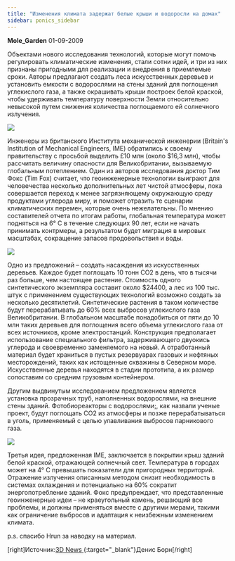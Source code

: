 ```yaml
---
title: "Изменения климата задержат белые крыши и водоросли на домах"
sidebar: ponics_sidebar
---
```


**Mole_Garden** 01-09-2009

Объектами нового исследования технологий, которые могут помочь регулировать климатические изменения, стали сотни идей, и три из них признаны пригодными для реализации и внедрения в приемлемые сроки. Авторы предлагают создать леса искусственных деревьев и установить емкости с водорослями на стены зданий для поглощения углекислого газа, а также окрашивать крыши построек белой краской, чтобы удерживать температуру поверхности Земли относительно невысокой путем снижения количества поглощаемого ей солнечного излучения. 

![](http://img123.imageshack.us/img123/7281/13854958.jpg)

Инженеры из британского Института механической инженерии (Britain&#39;s Institution of Mechanical Engineers, IME) обратились к своему правительству с просьбой выделить &#163;10 млн (около $16,3 млн), чтобы рассчитать величину опасности для Великобритании, вызываемую глобальным потеплением. Один из авторов исследования доктор Тим Фокс (Tim Fox) считает, что геоинженерные технологии выиграют для человечества несколько дополнительных лет чистой атмосферы, пока совершается переход к менее загрязняющему окружающую среду продуктами углерода миру, и поможет отразить те сценарии климатических перемен, которые очень нежелательны. По мнению составителей отчета по итогам работы, глобальная температура может подняться на 6° C в течение следующих 90 лет, если не начать принимать контрмеры, а результатом будет миграция в мировых масштабах, сокращение запасов продовольствия и воды. 

![](http://img268.imageshack.us/img268/1127/76159862.jpg)

Одно из предложений – создать насаждения из искусственных деревьев. Каждое будет поглощать 10 тонн СО2 в день, что в тысячи раз больше, чем настоящее растение. Стоимость одного синтетического экземпляра составит около $24400, а лес из 100 тыс. штук с применением существующих технологий возможно создать за несколько десятилетий. Синтетические растения в таком количестве будут перерабатывать до 60% всех выбросов углекислого газа Великобритании. В глобальном масштабе понадобиться от пяти до 10 млн таких деревьев для поглощения всего объема углекислого газа от всех источников, кроме электростанций. Конструкция предполагает использование специального фильтра, задерживающего двуокись углерода и своевременно заменяемого на новый. А отработанный материал будет храниться в пустых резервуарах газовых и нефтяных месторождений, таких как истощенные скважины в Северном море. Искусственные деревья находятся в стадии прототипа, а их размер сопоставим со средним грузовым контейнером. 

Другим выдвинутым исследованием предложением является установка прозрачных труб, наполненных водорослями, на внешние стены зданий. Фотобиореакторы с водорослями;, как назвали ученые проект, будут поглощать СО2 из атмосферы и позже перерабатываться в уголь, применяемый с целью улавливания выбросов парникового газа. 

![](http://img123.imageshack.us/img123/2498/67479833.jpg)

Третья идея, предложенная IME, заключается в покрытии крыш зданий белой краской, отражающей солнечный свет. Температура в городах может на 4° C превышать показатели для пригородных территорий. Отражение излучения описанным методом снизит необходимость в системах охлаждения и потенциально на 60% сократит энергопотребление зданий. Фокс предупреждает, что представленные геоинженерные идеи – не краеугольный камень, решающий все проблемы, и должны применяться вместе с другими мерами, такими как ограничение выбросов и адаптация к неизбежным изменением климата. 

p.s. спасибо Hrun за наводку на материал.

[right]Источник:[3D News ](http://"http://www.3dnews.ru/news/izmeneniya_klimata_zaderzhat_belie_krishi_i_vodorosli_na_domah"){:target="_blank"}Денис Борн[/right]


